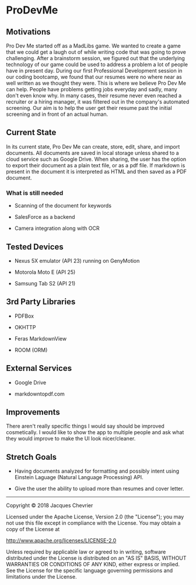 # ProDevMe

## Motivations

Pro Dev Me started off as a MadLibs game. We wanted to create a game that we could 
get a laugh out of while writing code that was going to prove challenging.
After a brainstorm session, we figured out that the underlying technology
of our game could be used to address a problem a lot of people have in present day.
During our first Professional Development session in our coding bootcamp, we found 
that our resumes were no where near as well written as we thought they were.
This is where we believe Pro Dev Me can help.
People have problems getting jobs everyday and sadly, many don't even know why.
In many cases, their resume never even reached a recruiter or a hiring manager,
it was filtered out in the company's automated screening. Our aim is to help the
user get their resume past the initial screening and in front of an actual human.

## Current State

In its current state, Pro Dev Me can create, store, edit, share, and import documents.
All documents are saved in local storage unless shared to a cloud service such as
Google Drive. When sharing, the user has the option to export their document as a
plain text file, or as a pdf file. If markdown is present in the document it is 
interpreted as HTML and then saved as a PDF document.

### What is still needed

+ Scanning of the document for keywords

+ SalesForce as a backend

+ Camera integration along with OCR

## Tested Devices

+ Nexus 5X emulator (API 23) running on GenyMotion

+ Motorola Moto E (API 25)

+ Samsung Tab S2 (API 21)

## 3rd Party Libraries

+ PDFBox

+ OKHTTP

+ Feras MarkdownView

+ ROOM (ORM)

## External Services

+ Google Drive

+ markdowntopdf.com

## Improvements

There aren't really specific things I would say should be improved cosmetically.
I would like to show the app to multiple people and ask what they would improve
to make the UI look nicer/cleaner.

## Stretch Goals

+ Having documents analyzed for formatting and possibly intent using Einstein
Laguage (Natural Language Processing) API.

+ Give the user the ability to upload more than resumes and cover letter.


**********************************************************************************

Copyright &copy; 2018 Jacques Chevrier

Licensed under the Apache License, Version 2.0 (the "License");
you may not use this file except in compliance with the License.
You may obtain a copy of the License at

http://www.apache.org/licenses/LICENSE-2.0

Unless required by applicable law or agreed to in writing, software
distributed under the License is distributed on an "AS IS" BASIS,
WITHOUT WARRANTIES OR CONDITIONS OF ANY KIND, either express or implied.
See the License for the specific language governing permissions and
limitations under the License.
